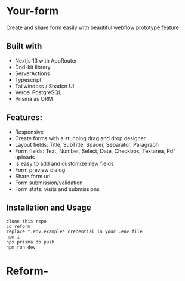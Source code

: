 # Your-form

Create and share form easily with beautiful webflow prototype feature

## Built with

- Nextjs 13 with AppRouter
- Dnd-kit library
- ServerActions
- Typescript
- Tailwindcss / Shadcn UI
- Vercel PostgreSQL
- Prisma as ORM

## Features:

- Responsive
- Create forms with a stunning drag and drop designer
- Layout fields: Title, SubTitle, Spacer, Separator, Paragraph
- Form fields: Text, Number, Select, Date, Checkbox, Textarea, Pdf uploads
- Is easy to add and customize new fields
- Form preview dialog
- Share form url
- Form submission/validation
- Form stats: visits and submissions

## Installation and Usage

```
clone this repo
cd reform
replace *.env.example* credential in your .env file
npm i
npx prisma db push
npm run dev
```
# Reform-
